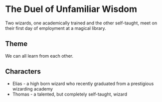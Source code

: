 # The Duel of Unfamiliar Wisdom
Two wizards, one academically trained and the other self-taught, meet on their first day of employment at a magical library.

## Theme
We can all learn from each other.

## Characters
* Elias - a high born wizard who recently graduated from a prestigious wizarding academy
* Thomas - a talented, but completely self-taught, wizard

